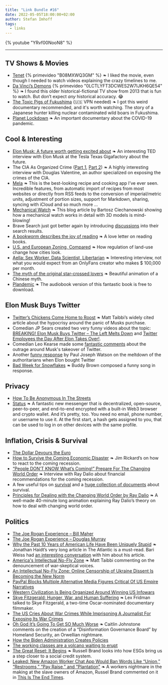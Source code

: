 ```yaml
---
title: "Link Bundle #16"
date: 2022-05-05T18:00:00+02:00
author: Stefan Imhoff
tags:
  - links
---
```


{% youtube "YRvf00NooN8" %}

---

## TV Shows & Movies

- [Tenet](https://www.themoviedb.org/movie/577922-tenet) {% primevideo "B08MXWQ3GM" %} ❧ I liked the movie, even though I needed to watch videos explaining the crazy timelines to me.
- [Da Vinci’s Demons](https://www.themoviedb.org/tv/40293-da-vinci-s-demons) {% primevideo "0LCTLYFT3DCWES2W7IJKH6QE54" %} ❧ I found this older historical-fictional TV show from 2013 that is fun to watch. But don’t expect _any_ historical accuracy. 😂
- [The Toxic Pigs of Fukushima](https://youtu.be/sbjwPMfIn_Q) (🇺🇸 VPN needed) ❧ I got this weird documentary recommended, and it's worth watching. The story of a Japanese hunter killing nuclear contaminated wild boars in Fukushima.
- [Planet Lockdown](https://planetlockdownfilm.com/) ❧ An important documentary about the COVID-19 pandemic.

## Cool & Interesting

- [Elon Musk: A future worth getting excited about](https://youtu.be/YRvf00NooN8) ❧ An interesting TED interview with Elon Musk at the Tesla Texas Gigafactory about the future.
- The CIA As Organized Crime ([Part 1](https://odysee.com/@QuantumRhino:9/The-CIA-As-Organized-Crime--Part-1--Doug-Valentine:4), [Part 2](https://odysee.com/@QuantumRhino:9/The-CIA-As-Organized-Crime--Part-2--Doug-Valentine:1)) ❧ A highly interesting interview with Douglas Valentine, an author specialized on exposing the crimes of the CIA.
- [Mela](https://mela.recipes/) ❧ This is the best-looking recipe and cooking app I’ve ever seen. Incredible features, from automatic import of recipes from most websites or directly from RSS feeds to the conversion of imperial/metric units, adjustment of portion sizes, support for Markdown, sharing, syncing with iCloud and so much more …
- [Mechanical Watch](https://ciechanow.ski/mechanical-watch/) ❧ This blog article by Bartosz Ciechanowski showing how a mechanical watch works in detail with 3D models is mind-blowing!
- Brave Search just got better again by introducing [discussions](https://brave.com/discussions-in-brave-search/) into their search results.
- [A bookworm describes the joy of reading](https://youtu.be/JWPHCJTlPE8) ❧ A love letter on reading books.
- [U.S. and European Zoning, Compared](https://youtu.be/WNe9C866I2s) ❧ How regulation of land-use change how cities look.
- [Aella: Sex Worker, Data Scientist, Libertarian](https://youtu.be/oCYJprTC0Qo) ❧ Interesting interview, not what you would expect from an OnlyFans creator who makes $ 100,000 per month.
- [The myth of the original star-crossed lovers](https://youtu.be/s_TGkDcjBqI) ❧ Beautiful animation of a Chinese myth.
- [Plandemic](https://plandemicaudiobook.com/) ❧ The audiobook version of this fantastic book is free to download.

## Elon Musk Buys Twitter

- [Twitter’s Chickens Come Home to Roost](https://taibbi.substack.com/p/twitters-chickens-come-home-to-roost) ❧ Matt Taibbi’s widely cited article about the hypocrisy around the panic of Musks purchase.
- Comedian JP Sears created two very funny videos about the topic: [BREAKING! Elon Musk Buys Twitter – The Left Melts Down](https://youtu.be/46DBT_6KSzg) and [Twitter Employees the Day After Elon Takes Over!](https://youtu.be/T0BQl_zzCE).
- Comedian Leo Kearse made some [fantastic comments](https://youtu.be/UTShD7VIgv0) about the outrage around Musk's takeover of Twitter.
- Another [funny response](https://youtu.be/Nm-WT7Kdbw) by Paul Joseph Watson on the meltdown of the authoritarians when Elon bought Twitter
- [Bad Week for Snowflakes](https://youtu.be/1z5kb6yBQ-g) ❧ Buddy Brown composed a funny song in response.

## Privacy

- [How To Be Anonymous In The Streets](https://youtu.be/x_5y1jIWPjc)
- [Status](https://status.im/) ❧ A fantastic new messenger that is decentralized, open-source, peer-to-peer, and end-to-end encrypted with a built-in Web3 browser and crypto wallet. And it’s pretty, too. You need no email, phone number, or username to use it. At the first start, a hash gets assigned to you, that can be used to log in on other devices with the same profile.

## Inflation, Crisis & Survival

- [The Dollar Devours the Euro](https://michael-hudson.com/2022/04/the-dollar-devours-the-euro/)
- [How to Survive the Coming Economic Disaster](https://youtu.be/mU3rPTxev-o) ❧ Jim Rickard’s on how to react to the coming recession.
- [“People DON’T KNOW What’s Coming!” Prepare For The Changing World Order](https://youtu.be/E-6bv8_pj-E) ❧ Interview with Ray Dalio about financial recommendations for the coming recession.
- A few useful tips on [survival](https://youtu.be/3moTBwe_j6U) and a [huge collection of documents](https://www.cityprepping.com/2021/07/07/preppers-free-pdf-library/) about survival.
- [Principles for Dealing with the Changing World Order by Ray Dalio](https://youtu.be/xguam0TKMw8) ❧ A well-made 40-minute long animation explaining Ray Dalio’s theory on how to deal with changing world order.

## Politics

- [The Joe Rogan Experience – Bill Maher](https://open.spotify.com/episode/2e4JenTP3prIyddkZbLjbR)
- [The Joe Rogan Experience – Douglas Murray](https://open.spotify.com/episode/38irHbd6pdQkZWazZ029hq)
- [Why the Past 10 Years of American Life Have Been Uniquely Stupid](https://www.theatlantic.com/magazine/archive/2022/05/social-media-democracy-trust-babel/629369/) ❧ Jonathan Haidt’s very long article in The Atlantic is a must-read. Bari Weiss had [an interesting conversation](https://www.honestlypod.com/podcast/episode/1f94f74c/why-the-past-10-years-of-american-life-have-been-uniquely-stupid) with him about his article.
- [America's Intellectual No-Fly Zone](https://taibbi.substack.com/p/americas-intellectual-no-fly-zone) ❧ Matt Taibbi commenting on the denouncement of war-skeptical voices.
- [An Intellectual No-Fly Zone: Online Censorship of Ukraine Dissent Is Becoming the New Norm](https://www.mintpressnews.com/online-censorship-ukraine-russa-google-facebook-twitter/280304/)
- [PayPal Blocks Multiple Alternative Media Figures Critical Of US Empire Narratives](https://caitlinjohnstone.substack.com/p/paypal-blocks-multiple-alternative)
- [Western Civilization Is Being Organized Around Winning US Infowars](https://caitlinjohnstone.com/2022/05/02/western-civilization-is-being-organized-around-winning-us-infowars/)
- [Skye Fitzgerald: Hunger, War, and Human Suffering](https://youtu.be/dHTgffkpeYo) ❧ Lex Fridman talked to Skye Fitzgerald, a two-time Oscar-nominated documentary filmmaker.
- [The US Cries About War Crimes While Imprisoning A Journalist For Exposing Its War Crimes](https://caitlinjohnstone.com/2022/04/20/the-us-cries-about-war-crimes-while-imprisoning-a-journalist-for-exposing-its-war-crimes/)
- [Oh God It’s Going To Get SO Much Worse](https://caitlinjohnstone.com/2022/04/30/oh-god-its-going-to-get-so-much-worse/) ❧ Caitlin Johnstone comments on the creation of a “Disinformation Governance Board” by Homeland Security, an Orwellian nightmare.
- [How the Biden Administration Creates Policies](https://youtu.be/c9LUCXVnGXI)
- [The working classes are a volcano waiting to erupt](https://www.spiked-online.com/2022/04/18/the-working-classes-are-a-volcano-waiting-to-erupt/)
- [The Great Reset: It Begins](https://youtu.be/fjGYsner6oI) ❧ Russell Brand looks into how ESGs bring us a step closer to a social credit system.
- [Leaked: New Amazon Worker Chat App Would Ban Words Like “Union,” “Restrooms,” “Pay Raise,” and “Plantation”](https://theintercept.com/2022/04/04/amazon-union-living-wage-restrooms-chat-app/) ❧ A workers nightmare in the making at the slave owners of Amazon, Russel Brand commented on it in [This Is The End Times](https://youtu.be/CABot4-HBXQ).

